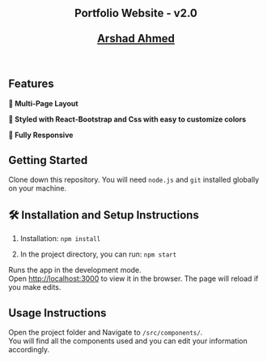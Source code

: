 <h2 align="center">
  Portfolio Website - v2.0<br/>
  <br/>
<a href="https://portfolio-arshad10x.vercel.app/" target="_blank" onclick="window.open(this.href); return false;">Arshad Ahmed</a>

</h2>
<div align="center">
</div>

<br/>

## Features

**📖 Multi-Page Layout**

**🎨 Styled with React-Bootstrap and Css with easy to customize colors**

**📱 Fully Responsive**

## Getting Started

Clone down this repository. You will need `node.js` and `git` installed globally on your machine.

## 🛠 Installation and Setup Instructions

1. Installation: `npm install`

2. In the project directory, you can run: `npm start`

Runs the app in the development mode.\
Open [http://localhost:3000](http://localhost:3000) to view it in the browser.
The page will reload if you make edits.

## Usage Instructions

Open the project folder and Navigate to `/src/components/`. <br/>
You will find all the components used and you can edit your information accordingly.

